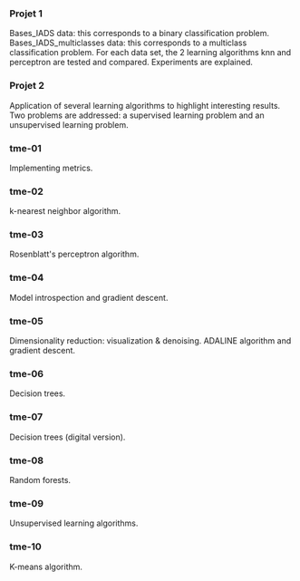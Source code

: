 ### Projet 1
Bases_IADS data: this corresponds to a binary classification problem. Bases_IADS_multiclasses data: this corresponds to a multiclass classification problem. For each data set, the 2 learning algorithms knn and perceptron are tested and compared. Experiments are explained.
### Projet 2
Application of several learning algorithms to highlight interesting results. Two problems are addressed: a supervised learning problem and an unsupervised learning problem.
### tme-01
Implementing metrics.
### tme-02
k-nearest neighbor algorithm.
### tme-03
Rosenblatt's perceptron algorithm.
### tme-04
Model introspection and gradient descent.
### tme-05
Dimensionality reduction: visualization & denoising. ADALINE algorithm and gradient descent.
### tme-06
Decision trees.
### tme-07
Decision trees (digital version).
### tme-08
Random forests.
### tme-09
Unsupervised learning algorithms.
### tme-10
K-means algorithm.
